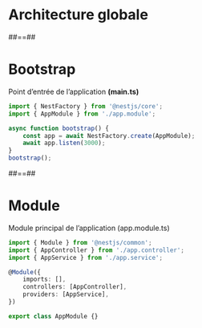 <!-- .slide: class="transition-orange sfeir-bg-white-4" -->

# Architecture globale

##==##
<!-- .slide: class="with-code" -->

# Bootstrap

Point d’entrée de l’application **(main.ts)**

```typescript
import { NestFactory } from '@nestjs/core';
import { AppModule } from './app.module';

async function bootstrap() { 
    const app = await NestFactory.create(AppModule); 
    await app.listen(3000); 
} 
bootstrap();
```
<!-- .slide: class="big-code" -->

##==##
<!-- .slide: class="with-code" -->

# Module 

Module principal de l’application (app.module.ts)

```typescript
import { Module } from '@nestjs/common';
import { AppController } from './app.controller';
import { AppService } from './app.service';

@Module({ 
    imports: [], 
    controllers: [AppController], 
    providers: [AppService], 
}) 

export class AppModule {}
```
<!-- .slide: class="big-code" -->

